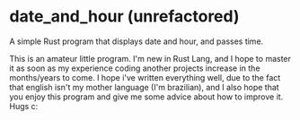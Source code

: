 # date_and_hour (unrefactored)
A simple Rust program that displays date and hour, and passes time.

This is an amateur little program. I'm new in Rust Lang, and I hope to master it as soon as my experience coding another projects increase in the months/years to come.
I hope i've written everything well, due to the fact that english isn't my mother language (I'm brazilian), and I also hope that you enjoy this program and give me some advice about how to improve it. Hugs c:

